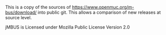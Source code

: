 This is a copy of the sources of https://www.openmuc.org/m-bus/download/ into public git. This allows a comparison of new releases at source level.

jMBUS is Licensed under Mozilla Public License Version 2.0
